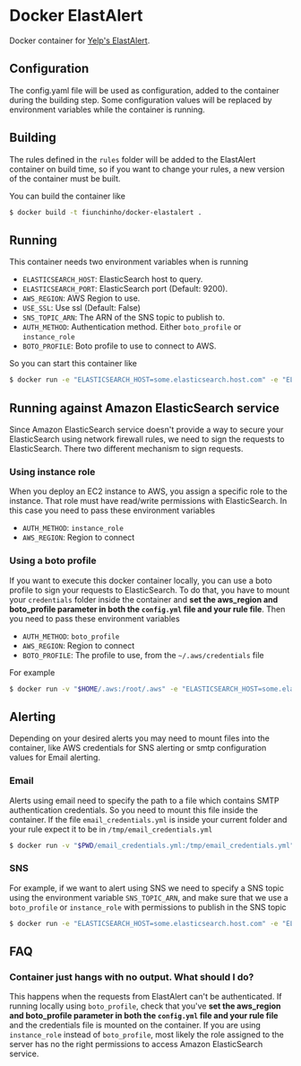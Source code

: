 # Docker ElastAlert
Docker container for [Yelp's ElastAlert](https://github.com/Yelp/elastalert).

## Configuration
The config.yaml file will be used as configuration, added to the container during the building step. Some configuration values will be replaced by environment variables while the container is running.

## Building
The rules defined in the `rules` folder will be added to the ElastAlert container on build time, so if you want to change your rules, a new version of the container must be built.

You can build the container like

```bash
$ docker build -t fiunchinho/docker-elastalert .
```

## Running
This container needs two environment variables when is running

- `ELASTICSEARCH_HOST`: ElasticSearch host to query.
- `ELASTICSEARCH_PORT`: ElasticSearch port (Default: 9200).
- `AWS_REGION`: AWS Region to use.
- `USE_SSL`: Use ssl (Default: False)
- `SNS_TOPIC_ARN`: The ARN of the SNS topic to publish to.
- `AUTH_METHOD`: Authentication method. Either `boto_profile` or `instance_role` 
- `BOTO_PROFILE`: Boto profile to use to connect to AWS.

So you can start this container like

```bash
$ docker run -e "ELASTICSEARCH_HOST=some.elasticsearch.host.com" -e "ELASTICSEARCH_PORT=9200" -e "AWS_REGION=eu-west-1" -e "AUTH_METHOD=instance_role" fiunchinho/docker-elastalert
```

## Running against Amazon ElasticSearch service
Since Amazon ElasticSearch service doesn't provide a way to secure your ElasticSearch using network firewall rules, we need to sign the requests to ElasticSearch. There two different mechanism to sign requests.

### Using instance role
When you deploy an EC2 instance to AWS, you assign a specific role to the instance. That role must have read/write permissions with ElasticSearch. In this case you need to pass these environment variables
- `AUTH_METHOD`: `instance_role`
- `AWS_REGION`: Region to connect

### Using a boto profile
If you want to execute this docker container locally, you can use a boto profile to sign your requests to ElasticSearch. To do that, you have to mount your `credentials` folder inside the container and **set the aws_region and boto_profile parameter in both the `config.yml` file and your rule file**. Then you need to pass these environment variables
- `AUTH_METHOD`: `boto_profile`
- `AWS_REGION`: Region to connect
- `BOTO_PROFILE`: The profile to use, from the `~/.aws/credentials` file

For example

```bash
$ docker run -v "$HOME/.aws:/root/.aws" -e "ELASTICSEARCH_HOST=some.elasticsearch.host.com" -e "ELASTICSEARCH_PORT=9200" -e "AUTH_METHOD=boto_profile" -e "AWS_REGION=eu-west-1" -e "BOTO_PROFILE=preproduction" fiunchinho/docker-elastalert
```

## Alerting
Depending on your desired alerts you may need to mount files into the container, like AWS credentials for SNS alerting or smtp configuration values for Email alerting.

### Email
Alerts using email need to specify the path to a file which contains SMTP authentication credentials. So you need to mount this file inside the container. If the file `email_credentials.yml` is inside your current folder and your rule expect it to be in `/tmp/email_credentials.yml`

```bash
$ docker run -v "$PWD/email_credentials.yml:/tmp/email_credentials.yml" -e "ELASTICSEARCH_HOST=some.elasticsearch.host.com" -e "ELASTICSEARCH_PORT=9200" -e "AWS_REGION=eu-west-1" -e "AUTH_METHOD=instance_role" fiunchinho/docker-elastalert
```

### SNS
For example, if we want to alert using SNS we need to specify a SNS topic using the environment variable `SNS_TOPIC_ARN`, and make sure that we use a `boto_profile` or `instance_role` with permissions to publish in the SNS topic

```bash
$ docker run -e "ELASTICSEARCH_HOST=some.elasticsearch.host.com" -e "ELASTICSEARCH_PORT=9200" -e "SNS_TOPIC_ARN=arn:aws:sns:us-west-1:112233" -e "AWS_REGION=eu-west-1" -e "AUTH_METHOD=instance_role" fiunchinho/docker-elastalert
```

## FAQ
### Container just hangs with no output. What should I do?
This happens when the requests from ElastAlert can't be authenticated. If running locally using `boto_profile`, check that you've **set the aws_region and boto_profile parameter in both the `config.yml` file and your rule file** and the credentials file is mounted on the container. If you are using `instance_role` instead of `boto_profile`, most likely the role assigned to the server has no the right permissions to access Amazon ElasticSearch service.